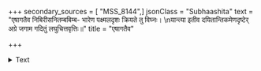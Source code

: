 +++
secondary_sources = [ "MSS_8144",]
jsonClass = "Subhaashita"
text = "एषागतैव निबिरीसनितम्बबिम्ब- भारेण पक्ष्मलदृशः क्रियते तु विघ्नः।  \nयान्त्या इतीव दयितान्तिकमेणदृष्टेर् अग्रे जगाम गदितुं लघुचित्तवृत्तिः॥"
title = "एषागतैव"

+++

<details><summary>Text</summary>

एषागतैव निबिरीसनितम्बबिम्ब- भारेण पक्ष्मलदृशः क्रियते तु विघ्नः।  
यान्त्या इतीव दयितान्तिकमेणदृष्टेर् अग्रे जगाम गदितुं लघुचित्तवृत्तिः॥
</details>
